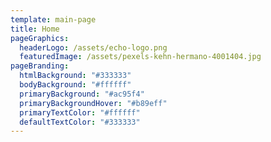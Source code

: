 ```yaml
---
template: main-page
title: Home
pageGraphics:
  headerLogo: /assets/echo-logo.png
  featuredImage: /assets/pexels-kehn-hermano-4001404.jpg
pageBranding:
  htmlBackground: "#333333"
  bodyBackground: "#ffffff"
  primaryBackground: "#ac95f4"
  primaryBackgroundHover: "#b89eff"
  primaryTextColor: "#ffffff"
  defaultTextColor: "#333333"
---
```

